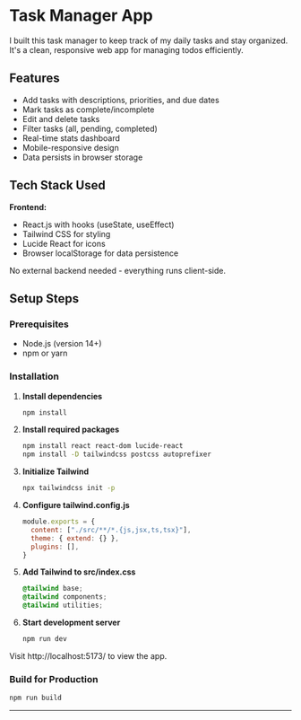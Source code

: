 # Task Manager App

I built this task manager to keep track of my daily tasks and stay organized. It's a clean, responsive web app for managing todos efficiently.

## Features

- Add tasks with descriptions, priorities, and due dates
- Mark tasks as complete/incomplete
- Edit and delete tasks
- Filter tasks (all, pending, completed)
- Real-time stats dashboard
- Mobile-responsive design
- Data persists in browser storage

## Tech Stack Used

**Frontend:**
- React.js with hooks (useState, useEffect)
- Tailwind CSS for styling
- Lucide React for icons
- Browser localStorage for data persistence

No external backend needed - everything runs client-side.

## Setup Steps

### Prerequisites
- Node.js (version 14+)
- npm or yarn

### Installation

1. **Install dependencies**
   ```bash
   npm install
   ```

2. **Install required packages**
   ```bash
   npm install react react-dom lucide-react
   npm install -D tailwindcss postcss autoprefixer
   ```

3. **Initialize Tailwind**
   ```bash
   npx tailwindcss init -p
   ```

4. **Configure tailwind.config.js**
   ```javascript
   module.exports = {
     content: ["./src/**/*.{js,jsx,ts,tsx}"],
     theme: { extend: {} },
     plugins: [],
   }
   ```

5. **Add Tailwind to src/index.css**
   ```css
   @tailwind base;
   @tailwind components;
   @tailwind utilities;
   ```


6. **Start development server**
   ```bash
   npm run dev
   ```

Visit http://localhost:5173/ to view the app.

### Build for Production
```bash
npm run build
```

---
